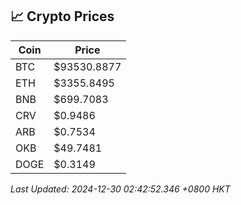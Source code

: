 ## 📈 Crypto Prices

| Coin | Price |
| ---- | ----- |
| BTC | $93530.8877 |
| ETH | $3355.8495 |
| BNB | $699.7083 |
| CRV | $0.9486 |
| ARB | $0.7534 |
| OKB | $49.7481 |
| DOGE | $0.3149 |

_Last Updated: 2024-12-30 02:42:52.346 +0800 HKT_